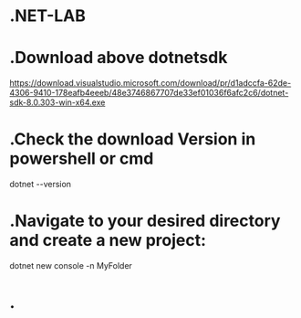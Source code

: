 # .NET-LAB

# .Download above dotnetsdk
https://download.visualstudio.microsoft.com/download/pr/d1adccfa-62de-4306-9410-178eafb4eeeb/48e3746867707de33ef01036f6afc2c6/dotnet-sdk-8.0.303-win-x64.exe

# .Check the download Version in powershell or cmd

dotnet --version

# .Navigate to your desired directory and create a new project:

dotnet new console -n MyFolder

# .



